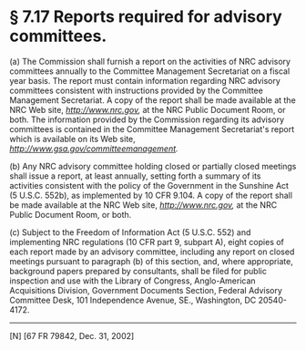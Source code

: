 # § 7.17   Reports required for advisory committees.

(a) The Commission shall furnish a report on the activities of NRC advisory committees annually to the Committee Management Secretariat on a fiscal year basis. The report must contain information regarding NRC advisory committees consistent with instructions provided by the Committee Management Secretariat. A copy of the report shall be made available at the NRC Web site, *http://www.nrc.gov,* at the NRC Public Document Room, or both. The information provided by the Commission regarding its advisory committees is contained in the Committee Management Secretariat's report which is available on its Web site, *http://www.gsa.gov/committeemanagement.*

(b) Any NRC advisory committee holding closed or partially closed meetings shall issue a report, at least annually, setting forth a summary of its activities consistent with the policy of the Government in the Sunshine Act (5 U.S.C. 552b), as implemented by 10 CFR 9.104. A copy of the report shall be made available at the NRC Web site, *http://www.nrc.gov,* at the NRC Public Document Room, or both. 


(c) Subject to the Freedom of Information Act (5 U.S.C. 552) and implementing NRC regulations (10 CFR part 9, subpart A), eight copies of each report made by an advisory committee, including any report on closed meetings pursuant to paragraph (b) of this section, and, where appropriate, background papers prepared by consultants, shall be filed for public inspection and use with the Library of Congress, Anglo-American Acquisitions Division, Government Documents Section, Federal Advisory Committee Desk, 101 Independence Avenue, SE., Washington, DC 20540-4172.



---

[N] [67 FR 79842, Dec. 31, 2002]





